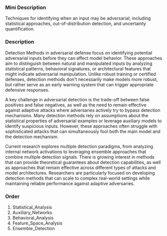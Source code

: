 ### Mini Description

Techniques for identifying when an input may be adversarial, including statistical approaches, out-of-distribution detection, and uncertainty quantification.

### Description

Detection Methods in adversarial defense focus on identifying potential adversarial inputs before they can affect model behavior. These approaches aim to distinguish between natural and manipulated inputs by analyzing statistical patterns, behavioral signatures, or architectural features that might indicate adversarial manipulation. Unlike robust training or certified defenses, detection methods don't necessarily make models more robust, but rather serve as an early warning system that can trigger appropriate defensive responses.

A key challenge in adversarial detection is the trade-off between false positives and false negatives, as well as the need to remain effective against adaptive attacks where adversaries actively try to bypass detection mechanisms. Many detection methods rely on assumptions about the statistical properties of adversarial examples or leverage auxiliary models to identify suspicious inputs. However, these approaches often struggle with sophisticated attacks that can simultaneously fool both the main model and the detection mechanism.

Current research explores multiple detection paradigms, from analyzing internal network activations to leveraging ensemble approaches that combine multiple detection signals. There is growing interest in methods that can provide theoretical guarantees about detection capabilities, as well as approaches that remain effective across different types of attacks and model architectures. Researchers are particularly focused on developing detection methods that can scale to complex real-world settings while maintaining reliable performance against adaptive adversaries.

### Order

1. Statistical_Analysis
2. Auxiliary_Networks
3. Behavioral_Analysis
4. Feature_Space_Analysis
5. Ensemble_Detection
